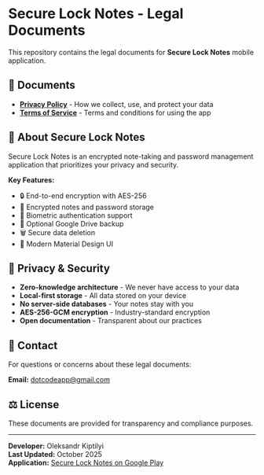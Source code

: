 # Secure Lock Notes - Legal Documents

This repository contains the legal documents for **Secure Lock Notes** mobile application.

## 📄 Documents

- **[Privacy Policy](https://dotcodeapp.github.io/securelocknotes-legal/privacy-policy.html)** - How we collect, use, and protect your data
- **[Terms of Service](https://dotcodeapp.github.io/securelocknotes-legal/terms-of-service.html)** - Terms and conditions for using the app

## 📱 About Secure Lock Notes

Secure Lock Notes is an encrypted note-taking and password management application that prioritizes your privacy and security.

**Key Features:**
- 🔒 End-to-end encryption with AES-256
- 📝 Encrypted notes and password storage
- 🔐 Biometric authentication support
- 💾 Optional Google Drive backup
- 🗑️ Secure data deletion
- 🎨 Modern Material Design UI

## 🔐 Privacy & Security

- **Zero-knowledge architecture** - We never have access to your data
- **Local-first storage** - All data stored on your device
- **No server-side databases** - Your notes stay with you
- **AES-256-GCM encryption** - Industry-standard encryption
- **Open documentation** - Transparent about our practices

## 📧 Contact

For questions or concerns about these legal documents:

**Email:** dotcodeapp@gmail.com

## ⚖️ License

These documents are provided for transparency and compliance purposes.

---

**Developer:** Oleksandr Kiptilyi  
**Last Updated:** October 2025  
**Application:** [Secure Lock Notes on Google Play](https://play.google.com/store/apps/details?id=your.package.name)
